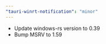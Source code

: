 ```yaml
---
"tauri-winrt-notification": "minor"
---
```


* Update windows-rs version to 0.39
* Bump MSRV to 1.59

